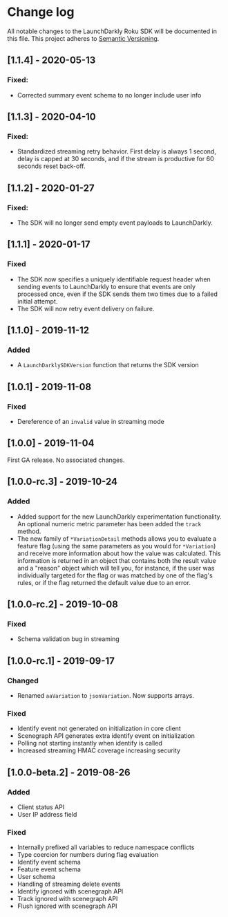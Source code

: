 # Change log

All notable changes to the LaunchDarkly Roku SDK will be documented in this file. This project adheres to [Semantic Versioning](http://semver.org).

## [1.1.4] - 2020-05-13
### Fixed:
- Corrected summary event schema to no longer include user info

## [1.1.3] - 2020-04-10
### Fixed:
- Standardized streaming retry behavior. First delay is always 1 second, delay is capped at 30 seconds, and if the stream is productive for 60 seconds reset back-off.

## [1.1.2] - 2020-01-27
### Fixed:
- The SDK will no longer send empty event payloads to LaunchDarkly.

## [1.1.1] - 2020-01-17
### Fixed
- The SDK now specifies a uniquely identifiable request header when sending events to LaunchDarkly to ensure that events are only processed once, even if the SDK sends them two times due to a failed initial attempt.
- The SDK will now retry event delivery on failure.

## [1.1.0] - 2019-11-12
### Added
- A `LaunchDarklySDKVersion` function that returns the SDK version

## [1.0.1] - 2019-11-08
### Fixed
- Dereference of an `invalid` value in streaming mode

## [1.0.0] - 2019-11-04
First GA release. No associated changes.

## [1.0.0-rc.3] - 2019-10-24
### Added
- Added support for the new LaunchDarkly experimentation functionality. An optional numeric metric parameter has been added the `track` method.
- The new family of `*VariationDetail` methods allows you to evaluate a feature flag (using the same parameters as you would for `*Variation`) and receive more information about how the value was calculated. This information is returned in an object that contains both the result value and a "reason" object which will tell you, for instance, if the user was individually targeted for the flag or was matched by one of the flag's rules, or if the flag returned the default value due to an error.

## [1.0.0-rc.2] - 2019-10-08
### Fixed
- Schema validation bug in streaming

## [1.0.0-rc.1] - 2019-09-17
### Changed
- Renamed `aaVariation` to `jsonVariation`. Now supports arrays.
### Fixed
- Identify event not generated on initialization in core client
- Scenegraph API generates extra identify event on initialization
- Polling not starting instantly when identify is called
- Increased streaming HMAC coverage increasing security

## [1.0.0-beta.2] - 2019-08-26
### Added
- Client status API
- User IP address field
### Fixed
- Internally prefixed all variables to reduce namespace conflicts
- Type coercion for numbers during flag evaluation
- Identify event schema
- Feature event schema
- User schema
- Handling of streaming delete events
- Identify ignored with scenegraph API
- Track ignored with scenegraph API
- Flush ignored with scenegraph API
